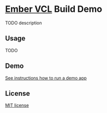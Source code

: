 # [Ember VCL](https://github.com/ember-vcl/doc) Build Demo

TODO description

## Usage

TODO

## Demo

[See instructions how to run a demo app](https://github.com/ember-vcl/build-demo)

## License

[MIT license](LICENSE)
